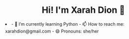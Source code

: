 <h1 align="center">Hi! I'm Xarah Dion 👋</h1>
<p><li>- 🌱 I’m currently learning Python
- 📫 How to reach me: xarahdion@gmail.com
  - 😄 Pronouns: she/her</li>
</p>

> 
> 
